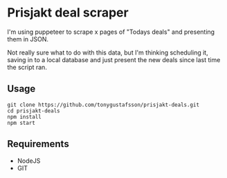 # Prisjakt deal scraper

I'm using puppeteer to scrape x pages of "Todays deals" and presenting them in JSON.

Not really sure what to do with this data, but I'm thinking scheduling it, saving in to a local database and just present the new deals since last time the script ran.

## Usage

```
git clone https://github.com/tonygustafsson/prisjakt-deals.git
cd prisjakt-deals
npm install
npm start
```

## Requirements

- NodeJS
- GIT
